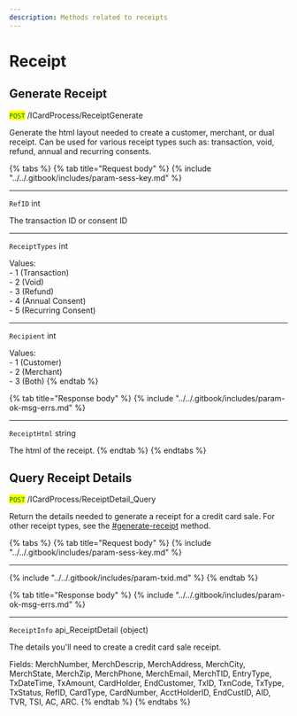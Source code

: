 ```yaml
---
description: Methods related to receipts
---
```


# Receipt

## Generate Receipt

<mark style="color:green;">`POST`</mark> /ICardProcess/ReceiptGenerate

Generate the html layout needed to create a customer, merchant, or dual receipt. Can be used for various receipt types such as: transaction, void, refund, annual and recurring consents.

{% tabs %}
{% tab title="Request body" %}
{% include "../../.gitbook/includes/param-sess-key.md" %}

***

`RefID` int

The transaction ID or consent ID

***

`ReceiptTypes` int

Values:\
\- 1 (Transaction)\
\- 2 (Void)\
\- 3 (Refund)\
\- 4 (Annual Consent)\
\- 5 (Recurring Consent)

***

`Recipient` int

Values:\
\- 1 (Customer)\
\- 2 (Merchant)\
\- 3 (Both)
{% endtab %}

{% tab title="Response body" %}
{% include "../../.gitbook/includes/param-ok-msg-errs.md" %}

***

`ReceiptHtml` string

The html of the receipt.
{% endtab %}
{% endtabs %}





## Query Receipt Details

<mark style="color:green;">`POST`</mark> /ICardProcess/ReceiptDetail\_Query

Return the details needed to generate a receipt for a credit card sale. For other receipt types, see the [#generate-receipt](receipt.md#generate-receipt "mention") method.

{% tabs %}
{% tab title="Request body" %}
{% include "../../.gitbook/includes/param-sess-key.md" %}

***

{% include "../../.gitbook/includes/param-txid.md" %}
{% endtab %}

{% tab title="Response body" %}
{% include "../../.gitbook/includes/param-ok-msg-errs.md" %}

***

`ReceiptInfo` api\_ReceiptDetail (object)

The details you'll need to create a credit card sale receipt.

Fields: MerchNumber, MerchDescrip, MerchAddress, MerchCity, MerchState, MerchZip, MerchPhone, MerchEmail, MerchTID, EntryType, TxDateTime, TxAmount, CardHolder, EndCustomer, TxID, TxnCode, TxType, TxStatus, RefID, CardType, CardNumber, AcctHolderID, EndCustID, AID, TVR, TSI, AC, ARC.
{% endtab %}
{% endtabs %}



